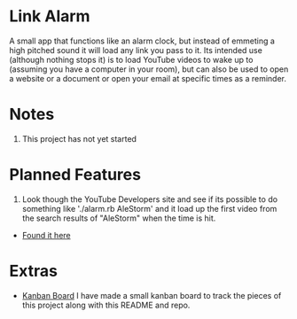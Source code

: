 Link Alarm
===

A small app that functions like an alarm clock, but instead of emmeting a high pitched sound it will load any link you pass to it. Its intended use (although nothing stops it) is to load YouTube videos to wake up to (assuming you have a computer in your room), but can also be used to open a website or a document or open your email at specific times as a reminder.

Notes
===

1. This project has not yet started

Planned Features
===

1. Look though the YouTube Developers site and see if its possible to do something like './alarm.rb AleStorm' and it load up the first video from the search results of "AleStorm" when the time is hit.
  * [Found it here](https://developers.google.com/youtube/v3/code_samples/ruby#search_by_keyword)

Extras
===

* [Kanban Board](https://trello.com/b/Q65rSr2s/challsted-video-alarm-clock) I have made a small kanban board to track the pieces of this project along with this README and repo.
